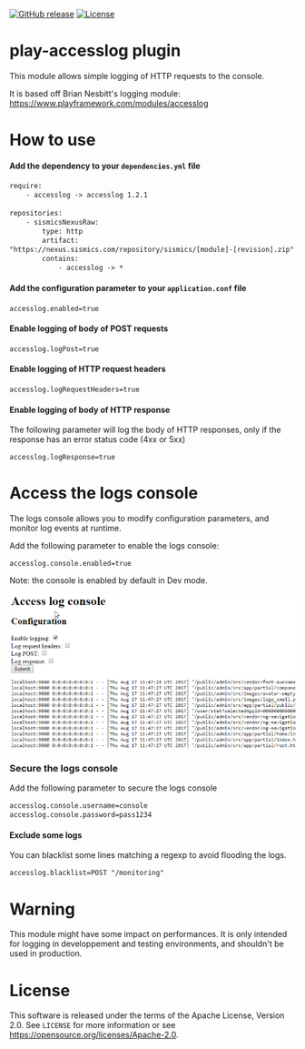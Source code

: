 [![GitHub release](https://img.shields.io/github/release/sismics/play-accesslog.svg?style=flat-square)](https://github.com/sismics/play-accesslog/releases/latest)
[![License](https://img.shields.io/badge/License-Apache%202.0-blue.svg)](https://opensource.org/licenses/Apache-2.0)

# play-accesslog plugin

This module allows simple logging of HTTP requests to the console.

It is based off Brian Nesbitt's logging module: https://www.playframework.com/modules/accesslog

# How to use

####  Add the dependency to your `dependencies.yml` file

```
require:
    - accesslog -> accesslog 1.2.1

repositories:
    - sismicsNexusRaw:
        type: http
        artifact: "https://nexus.sismics.com/repository/sismics/[module]-[revision].zip"
        contains:
            - accesslog -> *

```
####  Add the configuration parameter to your `application.conf` file

```
accesslog.enabled=true
```

####  Enable logging of body of POST requests

```
accesslog.logPost=true
```

####  Enable logging of HTTP request headers


```
accesslog.logRequestHeaders=true
```

####  Enable logging of body of HTTP response

The following parameter will log the body of HTTP responses, only if the response has an error status code (4xx or 5xx)

```
accesslog.logResponse=true
```

# Access the logs console

The logs console allows you to modify configuration parameters, and monitor log events at runtime.

Add the following parameter to enable the logs console:

```
accesslog.console.enabled=true
```

Note: the console is enabled by default in Dev mode.

![Logs console](/doc/accesslog.png?raw=true)

### Secure the logs console

Add the following parameter to secure the logs console

```
accesslog.console.username=console
accesslog.console.password=pass1234
```

####  Exclude some logs

You can blacklist some lines matching a regexp to avoid flooding the logs.

```
accesslog.blacklist=POST "/monitoring"
```

#  Warning

This module might have some impact on performances. It is only intended for logging in developpement and testing environments, and shouldn't be used in production.

# License

This software is released under the terms of the Apache License, Version 2.0. See `LICENSE` for more
information or see <https://opensource.org/licenses/Apache-2.0>.
